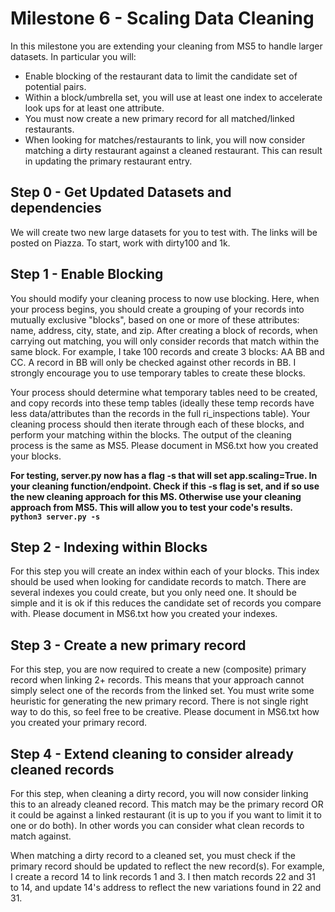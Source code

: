 # Milestone 6 - Scaling Data Cleaning

In this milestone you are extending your cleaning from MS5 to handle larger datasets. In particular you will:
 - Enable blocking of the restaurant data to limit the candidate set of potential pairs.
 - Within a block/umbrella set, you will use at least one index to accelerate look ups for at least one attribute.
 - You must now create a new primary record for all matched/linked restaurants.
 - When looking for matches/restaurants to link, you will now consider matching a dirty restaurant against a cleaned restaurant. This can result in updating the primary restaurant entry.

## Step 0 - Get Updated Datasets and dependencies

We will create two new large datasets for you to test with. The links will be posted on Piazza. To start, work with dirty100 and 1k.

## Step 1 - Enable Blocking

You should modify your cleaning process to now use blocking. Here, when your process begins, you should create a grouping of your records into mutually exclusive "blocks", based on one or more of these attributes: name, address, city, state, and zip. After creating a block of records, when carrying out matching, you will only consider records that match within the same block. For example, I take 100 records and create 3 blocks: AA BB and CC. A record in BB will only be checked against other records in BB. I strongly encourage you to use temporary tables to create these blocks. 

Your process should determine what temporary tables need to be created, and copy records into these temp tables (ideally these temp records have less data/attributes than the records in the full ri_inspections table). Your cleaning process should then iterate through each of these blocks, and perform your matching within the blocks. The output of the cleaning process is the same as MS5. Please document in MS6.txt how you created your blocks.

**For testing, server.py now has a flag -s that will set app.scaling=True. In your cleaning function/endpoint. Check if this -s flag is set, and if so use the new cleaning approach for this MS. Otherwise use your cleaning approach from MS5. This will allow you to test your code's results. `python3 server.py -s`**

## Step 2 - Indexing within Blocks

For this step you will create an index within each of your blocks. This index should be used when looking for candidate records to match. There are several indexes you could create, but you only need one. It should be simple and it is ok if this reduces the candidate set of records you compare with. Please document in MS6.txt how you created your indexes.

## Step 3 - Create a new primary record

For this step, you are now required to create a new (composite) primary record when linking 2+ records. This means that your approach cannot simply select one of the records from the linked set. You must write some heuristic for generating the new primary record. There is not single right way to do this, so feel free to be creative. Please document in MS6.txt how you created your primary record.

## Step 4 - Extend cleaning to consider already cleaned records

For this step, when cleaning a dirty record, you will now consider linking this to an already cleaned record. This match may be the primary record OR it could be against a linked restaurant (it is up to you if you want to limit it to one or do both). In other words you can consider what clean records to match against.

When matching a dirty record to a cleaned set, you must check if the primary record should be updated to reflect the new record(s). For example, I create a record 14 to link records 1 and 3. I then match records 22 and 31 to 14, and update 14's address to reflect the new variations found in 22 and 31.
